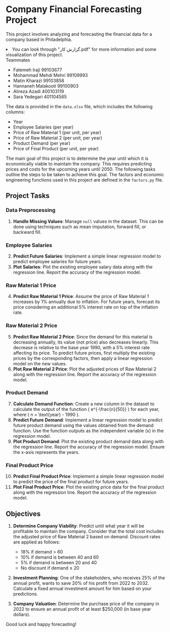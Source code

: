 # Company Financial Forecasting Project
This project involves analyzing and forecasting the financial data for a company based in Philadelphia.
<li>
 You can look through "گزارش کار.pdf" for more information and some visualization of this project.
</li>
Teammates
<ul>
  <li>Fatemeh Iraji 99103677</li>
  <li>Mohammad Mehdi Mehri 99109993</li>
  <li>Matin Kharazi 99103858</li>
  <li>Hannaneh Malakooti 99100903</li>
  <li>Alireza Azadi 400103119</li>
  <li>Sara Yedegari 401104565</li>
</ul>

The data is provided in the `data.xlsx` file, which includes the following columns:

- Year
- Employee Salaries (per year)
- Price of Raw Material 1 (per unit, per year)
- Price of Raw Material 2 (per unit, per year)
- Product Demand (per year)
- Price of Final Product (per unit, per year)

The main goal of this project is to determine the year until which it is economically viable to maintain the company. This requires predicting prices and costs for the upcoming years until 2050. The following tasks outline the steps to be taken to achieve this goal.
The factors and economic engineering functions used in this project are defined in the `factors.py` file.
## Project Tasks

### Data Preprocessing

1. **Handle Missing Values**: Manage `null` values in the dataset. This can be done using techniques such as mean imputation, forward fill, or backward fill.

### Employee Salaries

2. **Predict Future Salaries**: Implement a simple linear regression model to predict employee salaries for future years.
3. **Plot Salaries**: Plot the existing employee salary data along with the regression line. Report the accuracy of the regression model.

### Raw Material 1 Price

4. **Predict Raw Material 1 Price**: Assume the price of Raw Material 1 increases by 1% annually due to inflation. For future years, forecast its price considering an additional 5% interest rate on top of the inflation rate.

### Raw Material 2 Price

5. **Predict Raw Material 2 Price**: Since the demand for this material is decreasing annually, its value (not price) also decreases linearly. This decrease is relative to the base year 1990, with a 5% interest rate affecting its price. To predict future prices, first multiply the existing prices by the corresponding factors, then apply a linear regression model on the new values.
6. **Plot Raw Material 2 Price**: Plot the adjusted prices of Raw Material 2 along with the regression line. Report the accuracy of the regression model.

### Product Demand

7. **Calculate Demand Function**: Create a new column in the dataset to calculate the output of the function \( e^{-\frac{n}{50}} \) for each year, where \( n = \text{year} - 1990 \).
8. **Predict Future Demand**: Implement a linear regression model to predict future product demand using the values obtained from the demand function. Use the function outputs as the independent variable (x) in the regression model.
9. **Plot Product Demand**: Plot the existing product demand data along with the regression line. Report the accuracy of the regression model. Ensure the x-axis represents the years.

### Final Product Price

10. **Predict Final Product Price**: Implement a simple linear regression model to predict the price of the final product for future years.
11. **Plot Final Product Price**: Plot the existing price data for the final product along with the regression line. Report the accuracy of the regression model.

## Objectives

1. **Determine Company Viability**: Predict until what year it will be profitable to maintain the company. Consider that the total cost includes the adjusted price of Raw Material 2 based on demand. Discount rates are applied as follows:
    - 18% if demand > 60
    - 10% if demand is between 40 and 60
    - 5% if demand is between 20 and 40
    - No discount if demand ≤ 20

2. **Investment Planning**: One of the stakeholders, who receives 25% of the annual profit, wants to save 20% of his profit from 2022 to 2032. Calculate a fixed annual investment amount for him based on your predictions.

3. **Company Valuation**: Determine the purchase price of the company in 2022 to ensure an annual profit of at least $250,000 (in base year dollars).


Good luck and happy forecasting!

